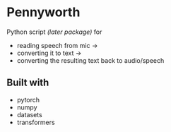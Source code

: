 # Pennyworth

Python script _(later package)_ for

- reading speech from mic ->
- converting it to text ->
- converting the resulting text back to audio/speech

## Built with

- pytorch
- numpy
- datasets
- transformers
